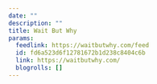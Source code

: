 ```yaml
---
date: ""
description: ""
title: Wait But Why
params:
  feedlink: https://waitbutwhy.com/feed
  id: fd6a523d6f12781672b1d238c8404c6b
  link: https://waitbutwhy.com/
  blogrolls: []
---
```

